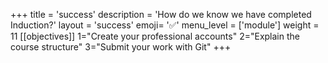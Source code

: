 +++
title = 'success'
description = 'How do we know we have completed Induction?'
layout = 'success'
emoji= '✅'
menu_level = ['module']
weight = 11
[[objectives]]
1="Create your professional accounts"
2="Explain the course structure"
3="Submit your work with Git"
+++
